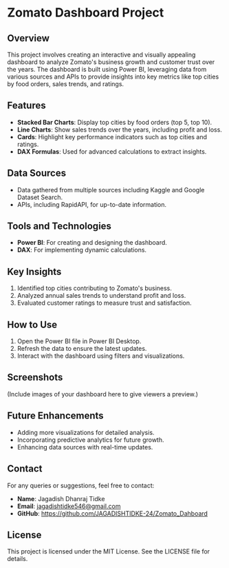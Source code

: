 # Zomato Dashboard Project

## Overview
This project involves creating an interactive and visually appealing dashboard to analyze Zomato's business growth and customer trust over the years. The dashboard is built using Power BI, leveraging data from various sources and APIs to provide insights into key metrics like top cities by food orders, sales trends, and ratings.

## Features
- **Stacked Bar Charts**: Display top cities by food orders (top 5, top 10).
- **Line Charts**: Show sales trends over the years, including profit and loss.
- **Cards**: Highlight key performance indicators such as top cities and ratings.
- **DAX Formulas**: Used for advanced calculations to extract insights.

## Data Sources
- Data gathered from multiple sources including Kaggle and Google Dataset Search.
- APIs, including RapidAPI, for up-to-date information.

## Tools and Technologies
- **Power BI**: For creating and designing the dashboard.
- **DAX**: For implementing dynamic calculations.

## Key Insights
1. Identified top cities contributing to Zomato's business.
2. Analyzed annual sales trends to understand profit and loss.
3. Evaluated customer ratings to measure trust and satisfaction.

## How to Use
1. Open the Power BI file in Power BI Desktop.
2. Refresh the data to ensure the latest updates.
3. Interact with the dashboard using filters and visualizations.

## Screenshots
(Include images of your dashboard here to give viewers a preview.)

## Future Enhancements
- Adding more visualizations for detailed analysis.
- Incorporating predictive analytics for future growth.
- Enhancing data sources with real-time updates.

## Contact
For any queries or suggestions, feel free to contact:
- **Name**: Jagadish Dhanraj Tidke
- **Email**: jagadishtidke546@gmail.com
- **GitHub**: https://github.com/JAGADISHTIDKE-24/Zomato_Dahboard

## License
This project is licensed under the MIT License. See the LICENSE file for details.
